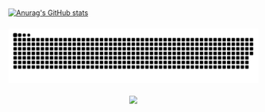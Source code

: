###
###
[![Anurag's GitHub stats](https://github-readme-stats.vercel.app/api?username=AwokeinanEnigma)](https://github.com/anuraghazra/github-readme-stats)
###

<img src="https://github.com/AwokeinanEnigma/AwokeinanEnigma/blob/output/snake.svg" alt="Snake animation" />

###

<div align="center">
  <img src="https://profile-counter.glitch.me/AwokeinanEnigma/count.svg?"  />
</div>

###
